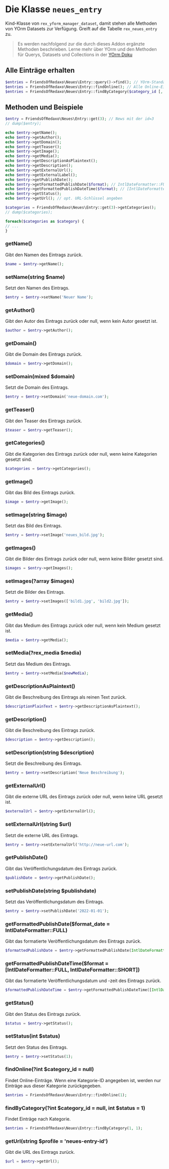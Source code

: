 # Die Klasse `neues_entry`

Kind-Klasse von `rex_yform_manager_dataset`, damit stehen alle Methoden von YOrm Datasets zur Verfügung. Greift auf die Tabelle `rex_neues_entry` zu.

> Es werden nachfolgend zur die durch dieses Addon ergänzte Methoden beschrieben. Lerne mehr über YOrm und den Methoden für Querys, Datasets und Collections in der [YOrm Doku](https://github.com/yakamara/yform/blob/master/docs/04_yorm.md)

## Alle Einträge erhalten

```php
$entries = FriendsOfRedaxo\Neues\Entry::query()->find(); // YOrm-Standard-Methode zum Finden von Einträgen, lässt sich mit where(), Limit(), etc. einschränken und Filtern.
$entries = FriendsOfRedaxo\Neues\Entry::findOnline(); // Alle Online-Einträge
$entries = FriendsOfRedaxo\Neues\Entry::findByCategory($category_id [, $status]) // Alle Einträge einer Kategorie
```

## Methoden und Beispiele

```php
$entry = FriendsOfRedaxo\Neues\Entry::get(3); // News mit der id=3
// dump($entry);

echo $entry->getName();
echo $entry->getAuthor();
echo $entry->getDomain();
echo $entry->getTeaser();
echo $entry->getImage();
echo $entry->getMedia();
echo $entry->getDescriptionAsPlaintext();
echo $entry->getDescription();
echo $entry->getExternalUrl();
echo $entry->getExternalLabel();
echo $entry->getPublishDate();
echo $entry->getFormattedPublishDate($format); // IntlDateFormatter::FULL
echo $entry->getFormattedPublishDateTime($format); // [IntlDateFormatter::FULL, IntlDateFormatter::SHORT]
echo $entry->getStatus();
echo $entry->getUrl(); // opt. URL-Schlüssel angeben
```

```php
$categories = FriendsOfRedaxo\Neues\Entry::get(3)->getCategories();
// dump($categories);

foreach($categories as $category) {
// ...
}
```

### getName()

Gibt den Namen des Eintrags zurück.

```php
$name = $entry->getName();
```

### setName(string $name)

Setzt den Namen des Eintrags.

```php
$entry = $entry->setName('Neuer Name');
```

### getAuthor()

Gibt den Autor des Eintrags zurück oder null, wenn kein Autor gesetzt ist.

```php
$author = $entry->getAuthor();
```

### getDomain()

Gibt die Domain des Eintrags zurück.

```php
$domain = $entry->getDomain();
```

### setDomain(mixed $domain)

Setzt die Domain des Eintrags.

```php
$entry = $entry->setDomain('neue-domain.com');
```

### getTeaser()

Gibt den Teaser des Eintrags zurück.

```php
$teaser = $entry->getTeaser();
```

### getCategories()

Gibt die Kategorien des Eintrags zurück oder null, wenn keine Kategorien gesetzt sind.

```php
$categories = $entry->getCategories();
```

### getImage()

Gibt das Bild des Eintrags zurück.

```php
$image = $entry->getImage();
```

### setImage(string $image)

Setzt das Bild des Eintrags.

```php
$entry = $entry->setImage('neues_bild.jpg');
```

### getImages()

Gibt die Bilder des Eintrags zurück oder null, wenn keine Bilder gesetzt sind.

```php
$images = $entry->getImages();
```

### setImages(?array $images)

Setzt die Bilder des Eintrags.

```php
$entry = $entry->setImages(['bild1.jpg', 'bild2.jpg']);
```

### getMedia()

Gibt das Medium des Eintrags zurück oder null, wenn kein Medium gesetzt ist.

```php
$media = $entry->getMedia();
```

### setMedia(?rex_media $media)

Setzt das Medium des Eintrags.

```php
$entry = $entry->setMedia($newMedia);
```

### getDescriptionAsPlaintext()

Gibt die Beschreibung des Eintrags als reinen Text zurück.

```php
$descriptionPlainText = $entry->getDescriptionAsPlaintext();
```

### getDescription()

Gibt die Beschreibung des Eintrags zurück.

```php
$description = $entry->getDescription();
```

### setDescription(string $description)

Setzt die Beschreibung des Eintrags.

```php
$entry = $entry->setDescription('Neue Beschreibung');
```

### getExternalUrl()

Gibt die externe URL des Eintrags zurück oder null, wenn keine URL gesetzt ist.

```php
$externalUrl = $entry->getExternalUrl();
```

### setExternalUrl(string $url)

Setzt die externe URL des Eintrags.

```php
$entry = $entry->setExternalUrl('http://neue-url.com');
```

### getPublishDate()

Gibt das Veröffentlichungsdatum des Eintrags zurück.

```php
$publishDate = $entry->getPublishDate();
```

### setPublishDate(string $publishdate)

Setzt das Veröffentlichungsdatum des Eintrags.

```php
$entry = $entry->setPublishDate('2022-01-01');
```

### getFormattedPublishDate($format_date = IntlDateFormatter::FULL)

Gibt das formatierte Veröffentlichungsdatum des Eintrags zurück.

```php
$formattedPublishDate = $entry->getFormattedPublishDate(IntlDateFormatter::FULL);
```

### getFormattedPublishDateTime($format = [IntlDateFormatter::FULL, IntlDateFormatter::SHORT])

Gibt das formatierte Veröffentlichungsdatum und -zeit des Eintrags zurück.

```php
$formattedPublishDateTime = $entry->getFormattedPublishDateTime([IntlDateFormatter::FULL, IntlDateFormatter::SHORT]);
```

### getStatus()

Gibt den Status des Eintrags zurück.

```php
$status = $entry->getStatus();
```

### setStatus(int $status)

Setzt den Status des Eintrags.

```php
$entry = $entry->setStatus(1);
```

### findOnline(?int $category_id = null)

Findet Online-Einträge. Wenn eine Kategorie-ID angegeben ist, werden nur Einträge aus dieser Kategorie zurückgegeben.

```php
$entries = FriendsOfRedaxo\Neues\Entry::findOnline(1);
```

### findByCategory(?int $category_id = null, int $status = 1)

Findet Einträge nach Kategorie.

```php
$entries = FriendsOfRedaxo\Neues\Entry::findByCategory(1, 1);
```

### getUrl(string $profile = 'neues-entry-id')

Gibt die URL des Eintrags zurück.

```php
$url = $entry->getUrl();
```

